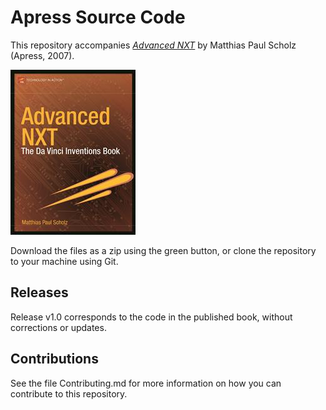 # Apress Source Code

This repository accompanies [*Advanced NXT*](http://www.apress.com/9781590598436) by Matthias Paul Scholz (Apress, 2007).

![Cover image](9781590598436.jpg)

Download the files as a zip using the green button, or clone the repository to your machine using Git.

## Releases

Release v1.0 corresponds to the code in the published book, without corrections or updates.

## Contributions

See the file Contributing.md for more information on how you can contribute to this repository.
